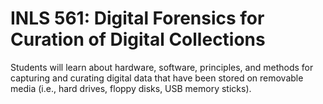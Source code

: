 # INLS 561: Digital Forensics for Curation of Digital Collections

Students will learn about hardware, software, principles, and methods for capturing and curating digital data that have been stored on removable media (i.e., hard drives, floppy disks, USB memory sticks).